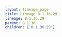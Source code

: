```yaml
---
layout: lineage_page
title: Lineage B.1.36.29
lineage: B.1.36.29
parent: B.1.36
children: ['B.1.36.29']
---
```

